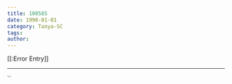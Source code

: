 ```yaml
---
title: 100585
date: 1990-01-01
category: Tanya-SC
tags: 
author: 
---
```


[[:Error Entry]]

---



``
